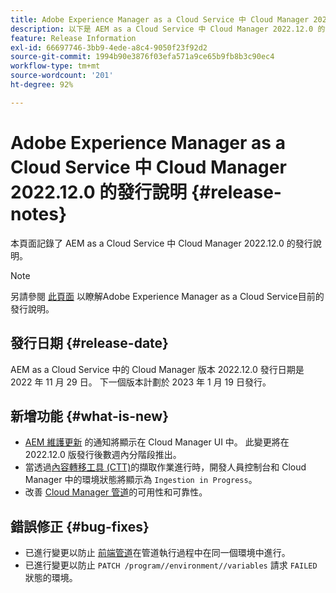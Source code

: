 ```yaml
---
title: Adobe Experience Manager as a Cloud Service 中 Cloud Manager 2022.12.0 的發行說明
description: 以下是 AEM as a Cloud Service 中 Cloud Manager 2022.12.0 的發行說明。
feature: Release Information
exl-id: 66697746-3bb9-4ede-a8c4-9050f23f92d2
source-git-commit: 1994b90e3876f03efa571a9ce65b9fb8b3c90ec4
workflow-type: tm+mt
source-wordcount: '201'
ht-degree: 92%

---
```


# Adobe Experience Manager as a Cloud Service 中 Cloud Manager 2022.12.0 的發行說明 {#release-notes}

本頁面記錄了 AEM as a Cloud Service 中 Cloud Manager 2022.12.0 的發行說明。

>[!NOTE]
>
>另請參閱 [此頁面](/help/release-notes/release-notes-cloud/release-notes-current.md) 以瞭解Adobe Experience Manager as a Cloud Service目前的發行說明。

## 發行日期 {#release-date}

AEM as a Cloud Service 中的 Cloud Manager 版本 2022.12.0 發行日期是 2022 年 11 月 29 日。 下一個版本計劃於 2023 年 1 月 19 日發行。

## 新增功能 {#what-is-new}

* [AEM 維護更新](/help/overview/what-is-new-and-different.md#aem-updates) 的通知將顯示在 Cloud Manager UI 中。 此變更將在 2022.12.0 版發行後數週內分階段推出。
* 當透過[內容轉移工具 (CTT)](/help/journey-migration/content-transfer-tool/using-content-transfer-tool/overview-content-transfer-tool.md)的擷取作業進行時，開發人員控制台和 Cloud Manager 中的環境狀態將顯示為 `Ingestion in Progress`。
* 改善 [Cloud Manager 管道](/help/implementing/cloud-manager/configuring-pipelines/introduction-ci-cd-pipelines.md)的可用性和可靠性。

## 錯誤修正 {#bug-fixes}

* 已進行變更以防止 [前端管道](/help/implementing/cloud-manager/configuring-pipelines/introduction-ci-cd-pipelines.md#front-end)在管道執行過程中在同一個環境中進行。
* 已進行變更以防止 `PATCH /program//environment//variables` 請求 `FAILED` 狀態的環境。
